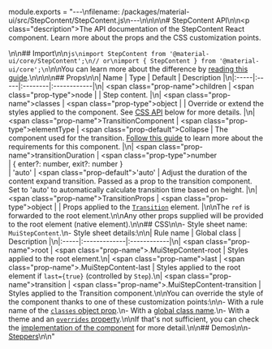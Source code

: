 module.exports = "---\nfilename: /packages/material-ui/src/StepContent/StepContent.js\n---\n\n<!--- This documentation is automatically generated, do not try to edit it. -->\n\n# StepContent API\n\n<p class=\"description\">The API documentation of the StepContent React component. Learn more about the props and the CSS customization points.</p>\n\n## Import\n\n```js\nimport StepContent from '@material-ui/core/StepContent';\n// or\nimport { StepContent } from '@material-ui/core';\n```\n\nYou can learn more about the difference by [reading this guide](/guides/minimizing-bundle-size/).\n\n\n\n## Props\n\n| Name | Type | Default | Description |\n|:-----|:-----|:--------|:------------|\n| <span class=\"prop-name\">children</span> | <span class=\"prop-type\">node</span> |  | Step content. |\n| <span class=\"prop-name\">classes</span> | <span class=\"prop-type\">object</span> |  | Override or extend the styles applied to the component. See [CSS API](#css) below for more details. |\n| <span class=\"prop-name\">TransitionComponent</span> | <span class=\"prop-type\">elementType</span> | <span class=\"prop-default\">Collapse</span> | The component used for the transition. [Follow this guide](/components/transitions/#transitioncomponent-prop) to learn more about the requirements for this component. |\n| <span class=\"prop-name\">transitionDuration</span> | <span class=\"prop-type\">number<br>&#124;&nbsp;{ enter?: number, exit?: number }<br>&#124;&nbsp;'auto'</span> | <span class=\"prop-default\">'auto'</span> | Adjust the duration of the content expand transition. Passed as a prop to the transition component.<br>Set to 'auto' to automatically calculate transition time based on height. |\n| <span class=\"prop-name\">TransitionProps</span> | <span class=\"prop-type\">object</span> |  | Props applied to the [`Transition`](http://reactcommunity.org/react-transition-group/transition#Transition-props) element. |\n\nThe `ref` is forwarded to the root element.\n\nAny other props supplied will be provided to the root element (native element).\n\n## CSS\n\n- Style sheet name: `MuiStepContent`.\n- Style sheet details:\n\n| Rule name | Global class | Description |\n|:-----|:-------------|:------------|\n| <span class=\"prop-name\">root</span> | <span class=\"prop-name\">.MuiStepContent-root</span> | Styles applied to the root element.\n| <span class=\"prop-name\">last</span> | <span class=\"prop-name\">.MuiStepContent-last</span> | Styles applied to the root element if `last={true}` (controlled by `Step`).\n| <span class=\"prop-name\">transition</span> | <span class=\"prop-name\">.MuiStepContent-transition</span> | Styles applied to the Transition component.\n\nYou can override the style of the component thanks to one of these customization points:\n\n- With a rule name of the [`classes` object prop](/customization/components/#overriding-styles-with-classes).\n- With a [global class name](/customization/components/#overriding-styles-with-global-class-names).\n- With a theme and an [`overrides` property](/customization/globals/#css).\n\nIf that's not sufficient, you can check the [implementation of the component](https://github.com/Foso/material-ui/blob/master/packages/material-ui/src/StepContent/StepContent.js) for more detail.\n\n## Demos\n\n- [Steppers](/components/steppers/)\n\n"